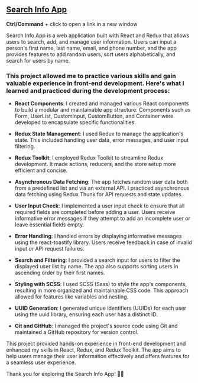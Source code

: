 ## [Search Info App](https://vch-sh.github.io/search-info-app/) 
**Ctrl/Command** + click to open a link in a new window

Search Info App is a web application built with React and Redux that allows users to search, add, and manage user information. Users can input a person's first name, last name, email, and phone number, and the app provides features to add random users, sort users alphabetically, and search for users by name.

### This project allowed me to practice various skills and gain valuable experience in front-end development. Here's what I learned and practiced during the development process:

* **React Components**: I created and managed various React components to build a modular and maintainable app structure. Components such as Form, UserList, CustomInput, CustomButton, and Container were developed to encapsulate specific functionalities.

* **Redux State Management**: I used Redux to manage the application's state. This included handling user data, error messages, and user input filtering.

* **Redux Toolkit**: I employed Redux Toolkit to streamline Redux development. It made actions, reducers, and the store setup more efficient and concise.

* **Asynchronous Data Fetching**: The app fetches random user data both from a predefined list and via an external API. I practiced asynchronous data fetching using Redux Thunk for API requests and state updates.

* **User Input Check**: I implemented a user input check to ensure that all required fields are completed before adding a user. Users receive informative error messages if they attempt to add an incomplete user or leave essential fields empty.

* **Error Handling**: I handled errors by displaying informative messages using the react-toastify library. Users receive feedback in case of invalid input or API request failures.

* **Search and Filtering**: I provided a search input for users to filter the displayed user list by name. The app also supports sorting users in ascending order by their first names.

* **Styling with SCSS**: I used SCSS (Sass) to style the app's components, resulting in more organized and maintainable CSS code. This approach allowed for features like variables and nesting.

* **UUID Generation**: I generated unique identifiers (UUIDs) for each user using the uuid library, ensuring each user has a distinct ID.

* **Git and GitHub**: I managed the project's source code using Git and maintained a GitHub repository for version control.

This project provided hands-on experience in front-end development and enhanced my skills in React, Redux, and Redux Toolkit. The app aims to help users manage their user information effectively and offers features for a seamless user experience.

Thank you for exploring the Search Info App! 👋📝